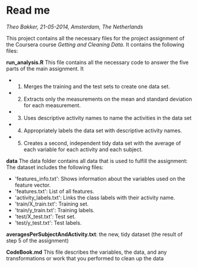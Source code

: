 Read me
========================================================
*Theo Bakker, 21-05-2014, Amsterdam, The Netherlands*

This project contains all the necessary files for the project assignment of the Coursera course *Getting and Cleaning Data*. It contains the following files:

**run_analysis.R** This file contains all the necessary code to answer the five parts of the main assignment. It
- 1. Merges the training and the test sets to create one data set.
- 2. Extracts only the measurements on the mean and standard deviation for each measurement. 
- 3. Uses descriptive activity names to name the activities in the data set
- 4. Appropriately labels the data set with descriptive activity names. 
- 5. Creates a second, independent tidy data set with the average of each variable for each activity and each subject. 

**data** The data folder contains all data that is used to fulfill the assignment:
The dataset includes the following files:
- 'features_info.txt': Shows information about the variables used on the feature vector.
- 'features.txt': List of all features.
- 'activity_labels.txt': Links the class labels with their activity name.
- 'train/X_train.txt': Training set.
- 'train/y_train.txt': Training labels.
- 'test/X_test.txt': Test set.
- 'test/y_test.txt': Test labels.

**averagesPerSubjectAndActivity.txt**: the new, tidy dataset (the result of step 5 of the assignment) 

**CodeBook.md** This file describes the variables, the data, and any transformations or work that you performed to clean up the data

